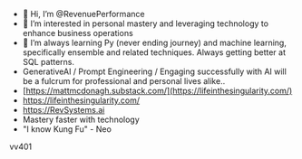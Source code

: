 - 👋 Hi, I’m @RevenuePerformance
- 👀 I’m interested in personal mastery and leveraging technology to enhance business operations
- 🌱 I’m always learning Py (never ending journey) and machine learning, specifically ensemble and related techniques. Always getting better at SQL patterns.
- GenerativeAI / Prompt Engineering / Engaging successfully with AI will be a fulcrum for professional and personal lives alike..
- [https://mattmcdonagh.substack.com/](https://lifeinthesingularity.com/)
- https://lifeinthesingularity.com/
- https://RevSystems.ai
- Mastery faster with technology
- "I know Kung Fu" - Neo
<!---
RevenuePerformance/RevenuePerformance is a ✨ special ✨ repository because its `README.md` (this file) appears on your GitHub profile.
You can click the Preview link to take a look at your changes.
--->
vv401
